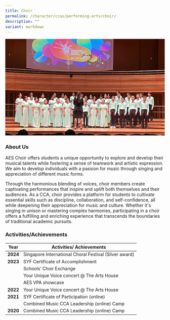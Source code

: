 ```yaml
---
title: Choir
permalink: /character/ccas/performing-arts/choir/
description: ""
variant: markdown
---
```

![Choir 2024](/images/1_SICF_2.jpg)
### About Us

AES Choir offers students a unique opportunity to explore and develop their musical talents while fostering a sense of teamwork and artistic expression. We aim to develop individuals with a passion for music through singing and appreciation of different music forms. 

Through the harmonious blending of voices, choir members create captivating performances that inspire and uplift both themselves and their audiences. As a CCA, choir provides a platform for students to cultivate essential skills such as discipline, collaboration, and self-confidence, all while deepening their appreciation for music and culture. Whether it's singing in unison or mastering complex harmonies, participating in a choir offers a fulfilling and enriching experience that transcends the boundaries of traditional academic pursuits.

### Activities/Achievements

| Year| Activities/ Achievements | 
| -------- | -------- |
|**2024** | Singapore International Choral Festival (Sliver award) |
|**2023**     | SYF Certificate of Accomplishment   | 
|   | Schools’ Choir Exchange   | 
|     | Your Unique Voice concert @ The Arts House   | 
|    | AES VPA showcase   | 
|**2022**     | Your Unique Voice concert @ The Arts House    | 
|**2021**     | SYF Certificate of Participation (online)    | 
|   | Combined Music CCA Leadership (online) Camp    | 
|**2020**     | Combined Music CCA Leadership (online) Camp    |
